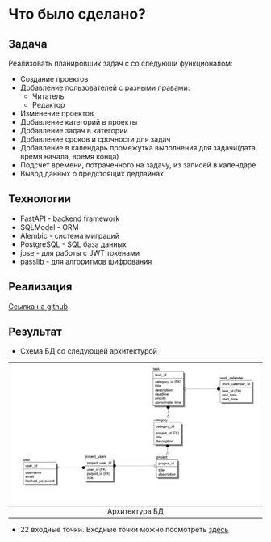 # Что было сделано?

## Задача

Реализовать планировшик задач с со следующи функционалом:

* Создание проектов
* Добавление пользователей с разными правами:
    * Читатель
    * Редактор
* Изменение проектов
* Добавление категорий в проекты
* Добавление задач в категории
* Добавление сроков и срочности для задач
* Добавление в календарь промежутка выполнения для задачи(дата,  время начала, время конца)
* Подсчет времени, потраченного на задачу, из записей в календаре
* Вывод данных о предстоящих дедлайнах

## Технологии

* FastAPI - backend framework
* SQLModel - ORM
* Alembic - система миграций
* PostgreSQL - SQL база данных
* jose - для работы с JWT токенами
* passlib - для алгоритмов шифрования


## Реализация
[Ссылка на github](https://github.com/VsevolodKozlov-git/ITMO_ICT_WebDevelopment_tools_2023-2024/tree/lab1/task1/LaboratoryPart)

## Результат
* Схема БД со следующей архитектурой


|![](static/db.png) |
|:--:|
|Архитектура БД|

* 22 входные точки. Входные точки можно посмотреть [здесь](https://github.com/VsevolodKozlov-git/ITMO_ICT_WebDevelopment_tools_2023-2024/blob/lab1/task1/LaboratoryPart/endpoints/endpoints.py)

